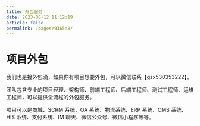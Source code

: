 ```yaml
---
title: 外包服务
date: 2023-06-12 11:12:19
article: false
permalink: /pages/9365a8/
---
```


# 项目外包

我们也是接外包滴，如果你有项目想要外包，可以微信联系【gsx530353222】。

团队包含专业的项目经理、架构师、前端工程师、后端工程师、测试工程师、运维工程师，可以提供全流程的外包服务。

项目可以是商城、SCRM 系统、OA 系统、物流系统、ERP 系统、CMS 系统、HIS 系统、支付系统、IM 聊天、微信公众号、微信小程序等等。


